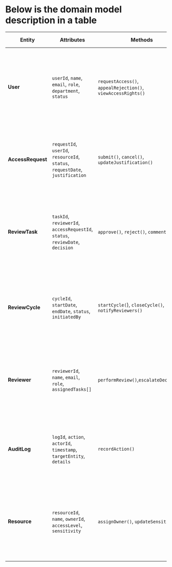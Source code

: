 # Below is the domain model description in a table 

|Entity|	Attributes	|Methods	|Relationships|	Business Rules   |
|------|--------------|---------|-------------|------------------|
|**User**	|`userId`, `name`, `email`, `role`, `department`, `status`	|`requestAccess()`, `appealRejection()`, `viewAccessRights()`	|- Has many `AccessRequests` <br> - Reviewed by `Reviewer`	|- A user must belong to a valid department. <br>- Users with inactive status cannot request access.|
|**AccessRequest**|	`requestId`, `userId`, `resourceId`, `status`, `requestDate`, `justification`|	`submit()`, `cancel()`, `updateJustification()`	|- Belongs to one `User`<br> - Reviewed by `ReviewTask`|	- Access requests must include a justification.<br> - Only one active request per user per resource.|
|**ReviewTask**|	`taskId`, `reviewerId`, `accessRequestId`, `status`, `reviewDate`, `decision`|	`approve()`, `reject()`, `comment()`	|- Assigned to one `Reviewer` <br>- Reviews one `AccessRequest`	|- Reviewer cannot review their access requests. <br>- Each task must be completed within the review cycle deadline.|
|**ReviewCycle**|	`cycleId`, `startDate`, `endDate`, `status`,` initiatedBy`	|`startCycle(`), `closeCycle()`,` notifyReviewers()`	|- Contains many `ReviewTasks` <br>- Created by an `Administrator`	|- Review cycles must have a unique time frame. <br>- A cycle can only be closed when all tasks are resolved.|
|**Reviewer**|	`reviewerId`, `name`, `email`, `role`, `assignedTasks[]`|	`performReview()`,`escalateDecision()`|- Assigned to `ReviewTasks`<br> - Can be an `AccessOwner or Manager`	|- Reviewer must be authorized for the department or resource they review. <br>- Reviewer may escalate if uncertain.|
|**AuditLog**|	`logId`, `action`, `actorId`, `timestamp`, `targetEntity`, `details`	|`recordAction()`	|- Logs actions on `AccessRequest`, `ReviewTask`, `ReviewCycle`	|- Every access decision must be logged.<br> - Audit logs must be permanent and encrypted.|
|**Resource**|	`resourceId`, `name`, `ownerId`, `accessLevel`, `sensitivity`	|`assignOwner()`, `updateSensitivity()`|	- Requested by `Users`<br> - Reviewed via `AccessRequest`	|- Resources with high sensitivity require dual approval. <br>- Owners must re-certify access rights periodically.|
